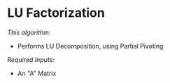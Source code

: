 # LU Factorization

*This algorithm:*
* Performs LU Decomposition, using Partial Pivoting


*Required Inputs:*
* An "A" Matrix


